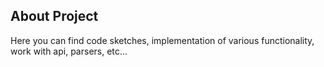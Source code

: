 ## About Project

Here you can find code sketches, implementation of various functionality, work with api, parsers, еtс...